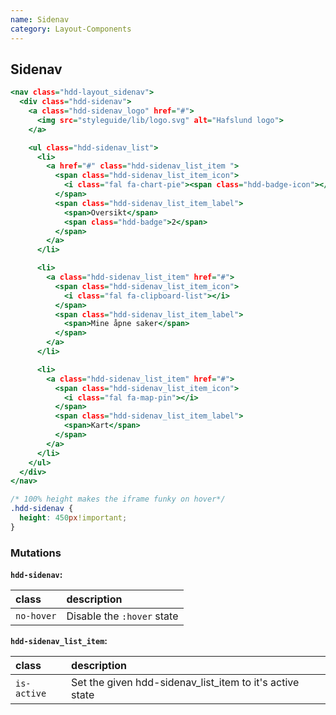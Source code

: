 ```yaml
---
name: Sidenav
category: Layout-Components
---
```


## Sidenav
```nav.html
<nav class="hdd-layout_sidenav">
  <div class="hdd-sidenav">
    <a class="hdd-sidenav_logo" href="#">
      <img src="styleguide/lib/logo.svg" alt="Hafslund logo">
    </a>

    <ul class="hdd-sidenav_list">
      <li>
        <a href="#" class="hdd-sidenav_list_item ">
          <span class="hdd-sidenav_list_item_icon">
            <i class="fal fa-chart-pie"><span class="hdd-badge-icon"></span></i>
          </span>
          <span class="hdd-sidenav_list_item_label">
            <span>Oversikt</span>
            <span class="hdd-badge">2</span>
          </span>
        </a>
      </li>

      <li>
        <a class="hdd-sidenav_list_item" href="#">
          <span class="hdd-sidenav_list_item_icon">
            <i class="fal fa-clipboard-list"></i>
          </span>
          <span class="hdd-sidenav_list_item_label">
            <span>Mine åpne saker</span>
          </span>
        </a>
      </li>

      <li>
        <a class="hdd-sidenav_list_item" href="#">
          <span class="hdd-sidenav_list_item_icon">
            <i class="fal fa-map-pin"></i>
          </span>
          <span class="hdd-sidenav_list_item_label">
            <span>Kart</span>
          </span>
        </a>
      </li>
    </ul>
  </div>
</nav>
```

```nav.css hidden
/* 100% height makes the iframe funky on hover*/
.hdd-sidenav {
  height: 450px!important;
}
```

### Mutations

**`hdd-sidenav`:**

| class | description|
| :--- | :--- |
| `no-hover` | Disable the `:hover` state |

**`hdd-sidenav_list_item`:**

| class | description|
| :--- | :--- |
| `is-active` | Set the given hdd-sidenav_list_item to it's active state |


